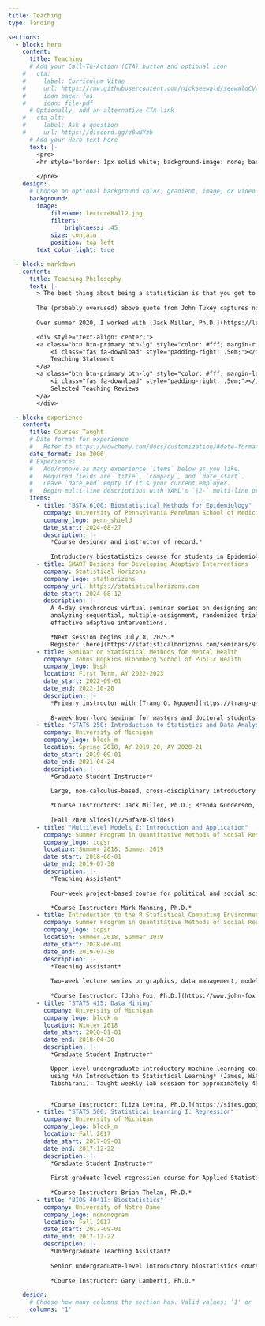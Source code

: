 ```yaml
---
title: Teaching
type: landing

sections:
  - block: hero
    content:
      title: Teaching
      # Add your Call-To-Action (CTA) button and optional icon
    #   cta:
    #     label: Curriculum Vitae
    #     url: https://raw.githubusercontent.com/nickseewald/seewaldCV/main/Seewald-Curriculum-Vitae.pdf
    #     icon_pack: fas
    #     icon: file-pdf
      # Optionally, add an alternative CTA link
    #   cta_alt:
    #     label: Ask a question
    #     url: https://discord.gg/z8wNYzb
      # Add your Hero text here
      text: |-
        <pre>
        <hr style="border: 1px solid white; background-image: none; background-color: white; border-radius: 1pt">
        
        </pre>
    design:
      # Choose an optional background color, gradient, image, or video
      background:
        image:
            filename: lectureHall2.jpg
            filters:
                brightness: .45
            size: contain
            position: top left
        text_color_light: true

  - block: markdown
    content: 
      title: Teaching Philosophy
      text: |-
        > The best thing about being a statistician is that you get to play in everyone's backyard.
        
        The (probably overused) above quote from John Tukey captures not only what I love most about statistics, but also my approach to teaching undergraduate statistics. My teaching seeks to connect statistics to students' lives and interests, and I am focused on helping them understand the bigger picture of their work. In an introductory course, this involves having students work together and think deeply about what conclusions they can and cannot draw from their analyses, and the non-statistical impact those conclusions might have. Similarly, in an upper-level undergraduate data mining course, I encouraged students to think carefully about tradeoffs between model performance and interpretability, and brought in news stories highlighting ethical issues in data science.
        
        Over summer 2020, I worked with [Jack Miller, Ph.D.](https://lsa.umich.edu/stats/people/faculty/jackie-miller.html), to redesign the University of Michigan's introductory statistics course (STATS 250) to focus on simulation-based inference, and to move labs and other activities to more deeply integrate R via RStudio. Through this work, I'm able to make a strong impact on how we engage learners in statistics, and get them excited about a course they may have been told to fear. Concurrently, I am working with other graduate students at Michigan to develop a mentorship program for Graduate Student Instructors to focus on evidence-based and inclusive teaching strategies to better cultivate the next generation of statisticians.

        <div style="text-align: center;">
        <a class="btn btn-primary btn-lg" style="color: #fff; margin-right:1em;" href="../files/seewaldTeachingStatement.pdf" target="_blank">
            <i class="fas fa-download" style="padding-right: .5em;"></i>
            Teaching Statement
        </a>
        <a class="btn btn-primary btn-lg" style="color: #fff; margin-left:1em;" href="../files/seewaldTeachingReviews.pdf" target="_blank">
            <i class="fas fa-download" style="padding-right: .5em;"></i>
            Selected Teaching Reviews
        </a>
        </div>

  - block: experience
    content:
      title: Courses Taught
      # Date format for experience
      #   Refer to https://wowchemy.com/docs/customization/#date-format
      date_format: Jan 2006
      # Experiences.
      #   Add/remove as many experience `items` below as you like.
      #   Required fields are `title`, `company`, and `date_start`.
      #   Leave `date_end` empty if it's your current employer.
      #   Begin multi-line descriptions with YAML's `|2-` multi-line prefix.
      items:
        - title: "BSTA 6100: Biostatistical Methods for Epidemiology"
          company: University of Pennsylvania Perelman School of Medicine
          company_logo: penn_shield
          date_start: 2024-08-27
          description: |-
            *Course designer and instructor of record.*
            
            Introductory biostatistics course for students in Epidemiology PhD and MPH programs.
        - title: SMART Designs for Developing Adaptive Interventions
          company: Statistical Horizons
          company_logo: statHorizons
          company_url: https://statisticalhorizons.com
          date_start: 2024-08-12
          description: |-
            A 4-day synchronous virtual seminar series on designing and
            analyzing sequential, multiple-assignment, randomized trials to build
            effective adaptive interventions.

            *Next session begins July 8, 2025.* 
            Register [here](https://statisticalhorizons.com/seminars/smart-designs-for-developing-adaptive-interventions/).
        - title: Seminar on Statistical Methods for Mental Health
          company: Johns Hopkins Bloomberg School of Public Health
          company_logo: bsph
          location: First Term, AY 2022-2023
          date_start: 2022-09-01
          date_end: 2022-10-20
          description: |-
            *Primary instructor with [Trang Q. Nguyen](https://trang-q-nguyen.weebly.com/)*.
            
            8-week hour-long seminar for masters and doctoral students in mental health. The topic was "Promises and Pitfalls of Prediction Models in Mental Health".
        - title: "STATS 250: Introduction to Statistics and Data Analysis"
          company: University of Michigan
          company_logo: block_m
          location: Spring 2018, AY 2019-20, AY 2020-21
          date_start: 2019-09-01
          date_end: 2021-04-24
          description: |-
            *Graduate Student Instructor*      
            
            Large, non-calculus-based, cross-disciplinary introductory statistics course. Taught 2-3 weekly lab sessions of 30 students each.

            *Course Instructors: Jack Miller, Ph.D.; Brenda Gunderson, Ph.D.*
         
            [Fall 2020 Slides](/250fa20-slides)
        - title: "Multilevel Models I: Introduction and Application"
          company: Summer Program in Quantitative Methods of Social Research, ICPSR
          company_logo: icpsr
          location: Summer 2018, Summer 2019
          date_start: 2018-06-01
          date_end: 2019-07-30
          description: |-
            *Teaching Assistant*
           
            Four-week project-based course for political and social scientists interested in mixed modeling. Held daily office hours to assist students with project-based learning.

            *Course Instructor: Mark Manning, Ph.D.*
        - title: Introduction to the R Statistical Computing Environment
          company: Summer Program in Quantitative Methods of Social Research, ICPSR
          company_logo: icpsr
          location: Summer 2018, Summer 2019
          date_start: 2018-06-01
          date_end: 2019-07-30
          description: |-
            *Teaching Assistant*
         
            Two-week lecture series on graphics, data management, modeling, etc., in R. Held daily office hours.
            
            *Course Instructor: [John Fox, Ph.D.](https://www.john-fox.ca/)*
        - title: "STATS 415: Data Mining"
          company: University of Michigan
          company_logo: block_m
          location: Winter 2018
          date_start: 2018-01-01
          date_end: 2018-04-30
          description: |-
            *Graduate Student Instructor*

            Upper-level undergraduate introductory machine learning course
            using *An Introduction to Statistical Learning* (James, Witten, Hastie,
            Tibshirani). Taught weekly lab session for approximately 45 students.


            *Course Instructor: [Liza Levina, Ph.D.](https://sites.google.com/umich.edu/elevina)*
        - title: "STATS 500: Statistical Learning I: Regression"
          company: University of Michigan
          company_logo: block_m
          location: Fall 2017
          date_start: 2017-09-01
          date_end: 2017-12-22
          description: |-
            *Graduate Student Instructor*
            
            First graduate-level regression course for Applied Statistics masters students, using *Linear Models with R, 2nd ed.* (Faraway). Held weekly office hours and graded homework and exams.
            
            *Course Instructor: Brian Thelan, Ph.D.*
        - title: "BIOS 40411: Biostatistics"
          company: University of Notre Dame
          company_logo: ndmonogram
          location: Fall 2017
          date_start: 2017-09-01
          date_end: 2017-12-22
          description: |-
            *Undergraduate Teaching Assistant*
         
            Senior undergraduate-level introductory biostatistics course for biology and life science majors. Co-taught weekly lab sessions with a graduate TA, graded lab reports.
            
            *Course Instructor: Gary Lamberti, Ph.D.*

    design:
      # Choose how many columns the section has. Valid values: '1' or '2'.
      columns: '1'
---
```

